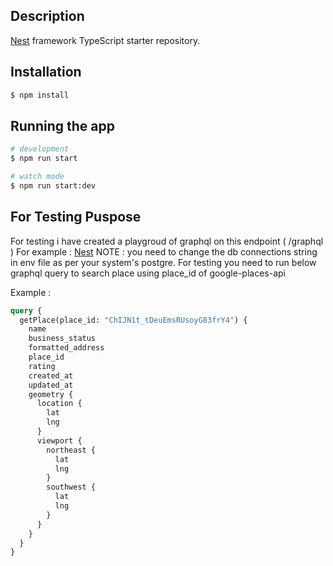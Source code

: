 ## Description

[Nest](https://github.com/nestjs/nest) framework TypeScript starter repository.

## Installation

```bash
$ npm install
```

## Running the app

```bash
# development
$ npm run start

# watch mode
$ npm run start:dev

```

## For Testing Puspose

For testing i have created a playgroud of graphql on this endpoint ( /graphql )
For example : [Nest](http://localhost:3000/graphql)
NOTE : you need to change the db connections string in env file as per your system's postgre.
For testing you need to run below graphql query to search place using place_id of google-places-api

Example :

```graphql
query {
  getPlace(place_id: "ChIJN1t_tDeuEmsRUsoyG83frY4") {
    name
    business_status
    formatted_address
    place_id
    rating
    created_at
    updated_at
    geometry {
      location {
        lat
        lng
      }
      viewport {
        northeast {
          lat
          lng
        }
        southwest {
          lat
          lng
        }
      }
    }
  }
}
```
